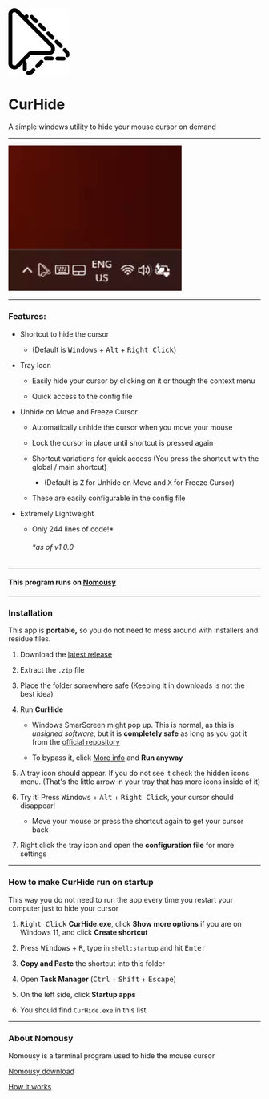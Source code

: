 <img title="" src="source/icon1.png" alt="" width="122" data-align="inline">

# CurHide

A simple windows utility to hide your mouse cursor on demand

---

<img title="" src="media/demo.gif" alt="" width="346" data-align="inline">

---

### Features:

- Shortcut to hide the cursor
  
  - (Default is <kbd>Windows</kbd> + <kbd>Alt</kbd> + <kbd>Right Click</kbd>)

- Tray Icon
  
  - Easily hide your cursor by clicking on it or though the context menu
  
  - Quick access to the config file

- Unhide on Move and Freeze Cursor
  
  - Automatically unhide the cursor when you move your mouse
  
  - Lock the cursor in place until shortcut is pressed again
  
  - Shortcut variations for quick access (You press the shortcut with the global / main shortcut)
    
    - (Default is <kbd>Z</kbd> for Unhide on Move and <kbd>X</kbd> for Freeze Cursor)
  
  - These are easily configurable in the config file

- Extremely Lightweight
  
  - Only 244 lines of code!*
    
    ###### *as of v1.0.0

---

#### This program runs on [Nomousy](#about-nomousy)

---

### Installation

This app is **portable,** so you do not need to mess around with installers and residue files.

1. Download the [latest release](https://github.com/FractalScripts/cursor-hide/releases)

2. Extract the `.zip` file

3. Place the folder somewhere safe (Keeping it in downloads is not the best idea)

4. Run **CurHide**
   
   - Windows SmarScreen might pop up. This is normal, as this is *unsigned software*, but it is **completely safe** as long as you got it from the [official repository](https://github.com/FractalScripts/cursor-hide)
   
   - To bypass it, click <u>More info</u> and **Run anyway**

5. A tray icon should appear. If you do not see it check the hidden icons menu. (That's the little arrow in your tray that has more icons inside of it)

6. Try it! Press <kbd>Windows</kbd> + <kbd>Alt</kbd> + <kbd>Right Click</kbd>, your cursor should disappear!
   
   - Move your mouse or press the shortcut again to get your cursor back

7. Right click the tray icon and open the **configuration file** for more settings

---

### How to make CurHide run on startup

This way you do not need to run the app every time you restart your computer just to hide your cursor

1. <kbd>Right Click</kbd> **CurHide.exe**, click **Show more options** if you are on Windows 11, and click **Create shortcut**

2. Press <kbd>Windows</kbd> + <kbd>R</kbd>, type in `shell:startup` and hit <kbd>Enter</kbd>

3. **Copy and Paste** the shortcut into this folder

4. Open **Task Manager** (<kbd>Ctrl</kbd> + <kbd>Shift</kbd> + <kbd>Escape</kbd>)

5. On the left side, click **Startup apps**

6. You should find `CurHide.exe` in this list

---

### About Nomousy

Nomousy is a terminal program used to hide the mouse cursor

[Nomousy download](https://www.sindenwiki.org/wiki/Nomousy)

[How it works](https://www.autohotkey.com/board/topic/2083-nomousy-disablehide-your-mouse-pointer-cmd/)
